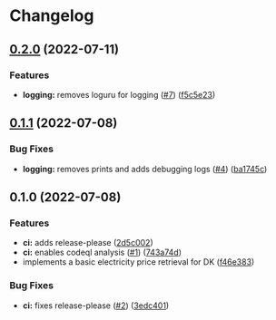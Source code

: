 # Changelog

## [0.2.0](https://github.com/dansmachina/aiodkelpris/compare/v0.1.1...v0.2.0) (2022-07-11)


### Features

* **logging:** removes loguru for logging ([#7](https://github.com/dansmachina/aiodkelpris/issues/7)) ([f5c5e23](https://github.com/dansmachina/aiodkelpris/commit/f5c5e2312993facebda4c0b9b05c91a59bdd4d18))

## [0.1.1](https://github.com/dansmachina/aiodkelpris/compare/v0.1.0...v0.1.1) (2022-07-08)


### Bug Fixes

* **logging:** removes prints and adds debugging logs ([#4](https://github.com/dansmachina/aiodkelpris/issues/4)) ([ba1745c](https://github.com/dansmachina/aiodkelpris/commit/ba1745c0adf151da78cdb6d745358b639cdb1285))

## 0.1.0 (2022-07-08)


### Features

* **ci:** adds release-please ([2d5c002](https://github.com/dansmachina/aiodkelpris/commit/2d5c002264a53a4f1eb7182d893c1258f913c778))
* **ci:** enables codeql analysis ([#1](https://github.com/dansmachina/aiodkelpris/issues/1)) ([743a74d](https://github.com/dansmachina/aiodkelpris/commit/743a74de902caf6c5b19c956551f7db2e32e17db))
* implements a basic electricity price retrieval for DK ([f46e383](https://github.com/dansmachina/aiodkelpris/commit/f46e383c99b204ea7db5d2cf47eaa37fac187d22))


### Bug Fixes

* **ci:** fixes release-please ([#2](https://github.com/dansmachina/aiodkelpris/issues/2)) ([3edc401](https://github.com/dansmachina/aiodkelpris/commit/3edc401555bb8d59c4daf3bd942bfa66737a8f7b))
